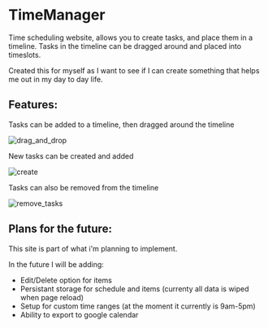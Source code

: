 # TimeManager

Time scheduling website, allows you to create tasks, and place them in a timeline. Tasks in the timeline can be dragged around and placed into timeslots.

Created this for myself as I want to see if I can create something that helps me out in my day to day life.

## Features:

Tasks can be added to a timeline, then dragged around the timeline

![drag_and_drop](https://user-images.githubusercontent.com/64183081/128591901-18183ba4-8327-43cc-ad0b-babb45fe40e0.gif)

New tasks can be created and added

![create](https://user-images.githubusercontent.com/64183081/128592032-7208e142-75ed-4168-8398-6edf059f5b9c.gif)

Tasks can also be removed from the timeline

![remove_tasks](https://user-images.githubusercontent.com/64183081/128592157-ec6e9a49-eabd-463d-8dc7-479557354c4a.gif)


## Plans for the future:

This site is part of what i'm planning to implement. 

In the future I will be adding:
- Edit/Delete option for items
- Persistant storage for schedule and items (currenty all data is wiped when page reload)
- Setup for custom time ranges (at the moment it currently is 9am-5pm)
- Ability to export to google calendar
